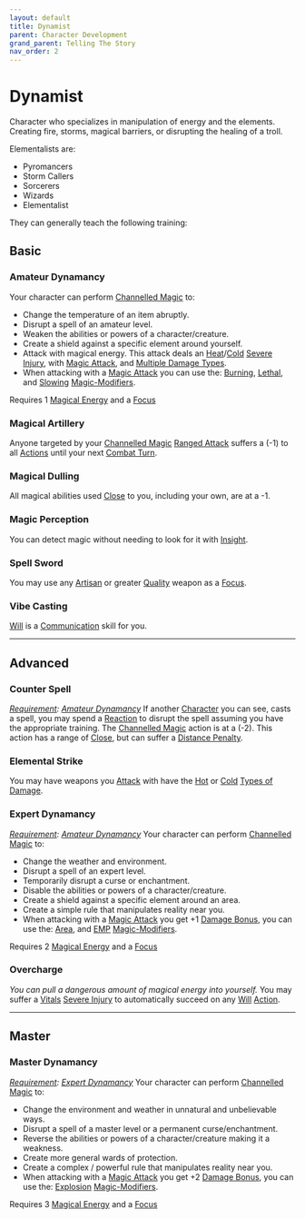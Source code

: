 ```yaml
---
layout: default
title: Dynamist
parent: Character Development
grand_parent: Telling The Story
nav_order: 2
---
```

# Dynamist
Character who specializes in manipulation of energy and the elements. Creating fire, storms, magical barriers, or disrupting the healing of a troll.

Elementalists are:
* Pyromancers
* Storm Callers
* Sorcerers
* Wizards
* Elementalist

They can generally teach the following training:

## Basic

### Amateur Dynamancy
Your character can perform [Channelled Magic](Magic#Channelled%20Magic) to:
* Change the temperature of an item abruptly.
* Disrupt a spell of an amateur level. 
* Weaken the abilities or powers of a character/creature.
* Create a shield against a specific element around yourself.
* Attack with magical energy. This attack deals an [Heat](Injury#Heat)/[Cold](Injury#Cold) [Severe Injury](Injury#Severe%20Injury), with [Magic Attack](Magic-Modifiers#Magic%20Attack), and [Multiple Damage Types](Weapon-Traits#Multiple%20Damage%20Types).
* When attacking with a [Magic Attack](Magic-Modifiers#Magic%20Attack) you can use the: [Burning](Magic-Modifiers#Burning), [Lethal](Magic-Modifiers#Lethal), and [Slowing](Magic-Modifiers#Slowing) [Magic-Modifiers](Magic-Modifiers).

 Requires 1 [Magical Energy](Magic#Magical%20Energy) and a [Focus](Example-Gear#Focus)

### Magical Artillery
Anyone targeted by your [Channelled Magic](Magic#Channelled%20Magic) [Ranged Attack](Terminology#Ranged%20Attack) suffers a (-1) to all [Actions](Terminology#Action) until your next [Combat Turn](Terminology#Combat%20Turn).

### Magical Dulling
All magical abilities used [Close](Movement#Close) to you, including your own, are at a -1.

### Magic Perception
You can detect magic without needing to look for it with [Insight](Intelligence#Insight).

### Spell Sword
You may use any [Artisan](Materials#Artisan) or greater [Quality](Weapons#Quality) weapon as a [Focus](Example-Gear#Focus).

### Vibe Casting
[Will](Spirit#Will) is a [Communication](Communication) skill for you.


---

## Advanced

### Counter Spell
*[Requirement](Terminology#Requirement): [Amateur Dynamancy](#Amateur%20Dynamancy)*
If another [Character](Terminology#Character) you can see, casts a spell, you may spend a [Reaction](Terminology#Reaction) to disrupt the spell assuming you have the appropriate training. The [Channelled Magic](Magic#Channelled%20Magic) action is at a (-2). This action has a range of [Close](Movement#Close), but can suffer a [Distance Penalty](Attack-Bonuses#Distance%20Penalty).

### Elemental Strike
You may have weapons you [Attack](Terminology#Attack) with have the [Hot](Injury#Hot) or [Cold](Injury#Cold) [Types of Damage](Injury#Types%20of%20Damage).

### Expert Dynamancy
*[Requirement](Terminology#Requirement): [Amateur Dynamancy](#Amateur%20Dynamancy)*
Your character can perform [Channelled Magic](Magic#Channelled%20Magic) to:
* Change the weather and environment.
* Disrupt a spell of an expert level.
* Temporarily disrupt a curse or enchantment.
* Disable the abilities or powers of a character/creature.
* Create a shield against a specific element around an area.
* Create a simple rule that manipulates reality near you.
* When attacking with a [Magic Attack](Magic-Modifiers#Magic%20Attack) you get +1 [Damage Bonus](Weapons#Damage%20Bonus), you can use the: [Area](Magic-Modifiers#Area), and [EMP](Magic-Modifiers#EMP) [Magic-Modifiers](Magic-Modifiers).

 Requires 2 [Magical Energy](Magic#Magical%20Energy) and a [Focus](Example-Gear#Focus)

### Overcharge
*You can pull a dangerous amount of magical energy into yourself.* 
You may suffer a [Vitals](Injury#Vitals) [Severe Injury](Injury#Severe%20Injury) to automatically succeed on any [Will](Spirit#Will) [Action](Terminology#Action).



---

## Master

### Master Dynamancy
*[Requirement](Terminology#Requirement): [Expert Dynamancy](#Expert%20Dynamancy)*
Your character can perform [Channelled Magic](Magic#Channelled%20Magic) to:
* Change the environment and weather in unnatural and unbelievable ways.
* Disrupt a spell of a master level or a permanent curse/enchantment.
* Reverse the abilities or powers of a character/creature making it a weakness.
* Create more general wards of protection. 
* Create a complex / powerful rule that manipulates reality near you.
* When attacking with a [Magic Attack](Magic-Modifiers#Magic%20Attack) you get +2 [Damage Bonus](Weapons#Damage%20Bonus), you can use the: [Explosion](Magic-Modifiers#Explosion) [Magic-Modifiers](Magic-Modifiers).

 Requires 3 [Magical Energy](Magic#Magical%20Energy) and a [Focus](Example-Gear#Focus)

